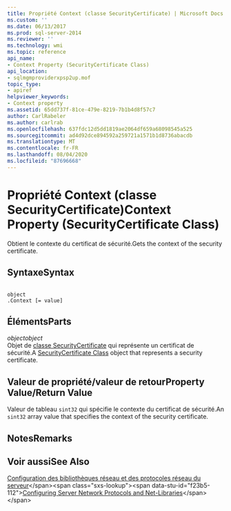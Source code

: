 ```yaml
---
title: Propriété Context (classe SecurityCertificate) | Microsoft Docs
ms.custom: ''
ms.date: 06/13/2017
ms.prod: sql-server-2014
ms.reviewer: ''
ms.technology: wmi
ms.topic: reference
api_name:
- Context Property (SecurityCertificate Class)
api_location:
- sqlmgmproviderxpsp2up.mof
topic_type:
- apiref
helpviewer_keywords:
- Context property
ms.assetid: 65dd737f-81ce-479e-8219-7b1b4d8f57c7
author: CarlRabeler
ms.author: carlrab
ms.openlocfilehash: 637fdc12d5dd1819ae2064df659a68098545a525
ms.sourcegitcommit: ad4d92dce894592a259721a1571b1d8736abacdb
ms.translationtype: MT
ms.contentlocale: fr-FR
ms.lasthandoff: 08/04/2020
ms.locfileid: "87696668"
---
```

# <a name="context-property-securitycertificate-class"></a><span data-ttu-id="f23b5-102">Propriété Context (classe SecurityCertificate)</span><span class="sxs-lookup"><span data-stu-id="f23b5-102">Context Property (SecurityCertificate Class)</span></span>
  <span data-ttu-id="f23b5-103">Obtient le contexte du certificat de sécurité.</span><span class="sxs-lookup"><span data-stu-id="f23b5-103">Gets the context of the security certificate.</span></span>  
  
## <a name="syntax"></a><span data-ttu-id="f23b5-104">Syntaxe</span><span class="sxs-lookup"><span data-stu-id="f23b5-104">Syntax</span></span>  
  
```  
  
object  
.Context [= value]  
```  
  
## <a name="parts"></a><span data-ttu-id="f23b5-105">Éléments</span><span class="sxs-lookup"><span data-stu-id="f23b5-105">Parts</span></span>  
 <span data-ttu-id="f23b5-106">*object*</span><span class="sxs-lookup"><span data-stu-id="f23b5-106">*object*</span></span>  
 <span data-ttu-id="f23b5-107">Objet de [classe SecurityCertificate](securitycertificate-class.md) qui représente un certificat de sécurité.</span><span class="sxs-lookup"><span data-stu-id="f23b5-107">A [SecurityCertificate Class](securitycertificate-class.md) object that represents a security certificate.</span></span>  
  
## <a name="property-valuereturn-value"></a><span data-ttu-id="f23b5-108">Valeur de propriété/valeur de retour</span><span class="sxs-lookup"><span data-stu-id="f23b5-108">Property Value/Return Value</span></span>  
 <span data-ttu-id="f23b5-109">Valeur de tableau `sint32` qui spécifie le contexte du certificat de sécurité.</span><span class="sxs-lookup"><span data-stu-id="f23b5-109">An `sint32` array value that specifies the context of the security certificate.</span></span>  
  
## <a name="remarks"></a><span data-ttu-id="f23b5-110">Notes</span><span class="sxs-lookup"><span data-stu-id="f23b5-110">Remarks</span></span>  
  
## <a name="see-also"></a><span data-ttu-id="f23b5-111">Voir aussi</span><span class="sxs-lookup"><span data-stu-id="f23b5-111">See Also</span></span>  
 <span data-ttu-id="f23b5-112">[Configuration des bibliothèques réseau et des protocoles réseau du serveur](https://msdn.microsoft.com/library/ms177485\(v=sql.100\).aspx)</span><span class="sxs-lookup"><span data-stu-id="f23b5-112">[Configuring Server Network Protocols and Net-Libraries](https://msdn.microsoft.com/library/ms177485\(v=sql.100\).aspx)</span></span>  
  
  
